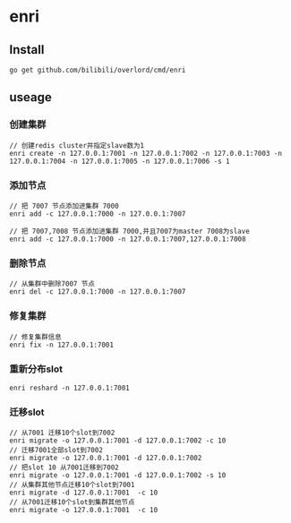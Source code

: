 # enri

## Install
```
go get github.com/bilibili/overlord/cmd/enri
```

## useage

### 创建集群

```shell
// 创建redis cluster并指定slave数为1 
enri create -n 127.0.0.1:7001 -n 127.0.0.1:7002 -n 127.0.0.1:7003 -n 127.0.0.1:7004 -n 127.0.0.1:7005 -n 127.0.0.1:7006 -s 1
```

### 添加节点

```shell
// 把 7007 节点添加进集群 7000
enri add -c 127.0.0.1:7000 -n 127.0.0.1:7007 

// 把 7007,7008 节点添加进集群 7000,并且7007为master 7008为slave
enri add -c 127.0.0.1:7000 -n 127.0.0.1:7007,127.0.0.1:7008
```

### 删除节点

```shell
// 从集群中删除7007 节点
enri del -c 127.0.0.1:7000 -n 127.0.0.1:7007
```

### 修复集群

```shell
// 修复集群信息
enri fix -n 127.0.0.1:7001	
```

### 重新分布slot

```shell
enri reshard -n 127.0.0.1:7001
```

### 迁移slot

```shell
// 从7001 迁移10个slot到7002
enri migrate -o 127.0.0.1:7001 -d 127.0.0.1:7002 -c 10
// 迁移7001全部slot到7002
enri migrate -o 127.0.0.1:7001 -d 127.0.0.1:7002 
// 把slot 10 从7001迁移到7002 
enri migrate -o 127.0.0.1:7001 -d 127.0.0.1:7002 -s 10
// 从集群其他节点迁移10个slot到7001
enri migrate -d 127.0.0.1:7001  -c 10
// 从7001迁移10个slot到集群其他节点
enri migrate -o 127.0.0.1:7001  -c 10
```

